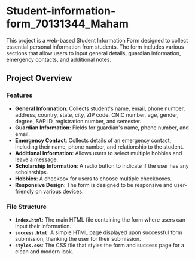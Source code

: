 # Student-information-form_70131344_Maham

This project is a web-based Student Information Form designed to collect essential personal information from students. The form includes various sections that allow users to input general details, guardian information, emergency contacts, and additional notes. 

## Project Overview

### Features

- **General Information**: Collects student's name, email, phone number, address, country, state, city, ZIP code, CNIC number, age, gender, degree, SAP ID, registration number, and semester.
- **Guardian Information**: Fields for guardian's name, phone number, and email.
- **Emergency Contact**: Collects details of an emergency contact, including their name, phone number, and relationship to the student.
- **Additional Information**: Allows users to select multiple hobbies and leave a message.
- **Scholarship Information**: A radio button to indicate if the user has any scholarships.
- **Hobbies**: A checkbox for users to choose multiple checkboxes.
- **Responsive Design**: The form is designed to be responsive and user-friendly on various devices.

### File Structure

- **`index.html`**: The main HTML file containing the form where users can input their information.
- **`success.html`**: A simple HTML page displayed upon successful form submission, thanking the user for their submission.
- **`styles.css`**: The CSS file that styles the form and success page for a clean and modern look.


